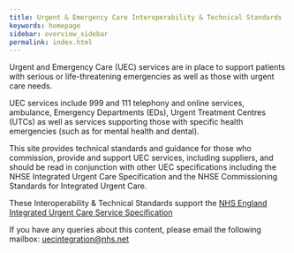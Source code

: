 ```yaml
---
title: Urgent & Emergency Care Interoperability & Technical Standards
keywords: homepage
sidebar: overview_sidebar
permalink: index.html
---
```

Urgent and Emergency Care (UEC) services are in place to support patients with serious or life-threatening emergencies as well as those with urgent care needs.

UEC services include 999 and 111 telephony and online services, ambulance, Emergency Departments (EDs), Urgent Treatment Centres (UTCs) as well as services supporting those with specific health emergencies (such as for mental health and dental).

This site provides technical standards and guidance for those who commission, provide and support UEC services, including suppliers, and should be read in conjunction with other UEC specifications including the NHSE Integrated Urgent Care Specification and the NHSE Commissioning Standards for Integrated Urgent Care.

These Interoperability & Technical Standards support the [NHS England Integrated Urgent Care Service Specification](https://www.england.nhs.uk/wp-content/uploads/2014/06/Integrated-Urgent-Care-Service-Specification.pdf)

If you have any queries about this content, please email the following mailbox: [uecintegration@nhs.net](mailto:uecintegration@nhs.net)
